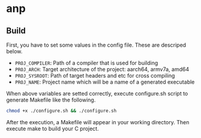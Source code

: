 # anp

## Build
First, you have to set some values in the config file. These are descriped below.

 - `PROJ_COMPILER`: Path of a compiler that is used for building
 - `PROJ_ARCH`: Target architecture of the project: aarch64, armv7a, amd64
 - `PROJ_SYSROOT`: Path of target headers and etc for cross compiling
 - `PROJ_NAME`: Project name which will be a name of a generated executable

When above variables are setted correctly, execute configure.sh script to generate Makefile like the following.

```Bash
chmod +x ./configure.sh && ./configure.sh
```

After the execution, a Makefile will appear in your working directory. Then execute make to build your C project.

